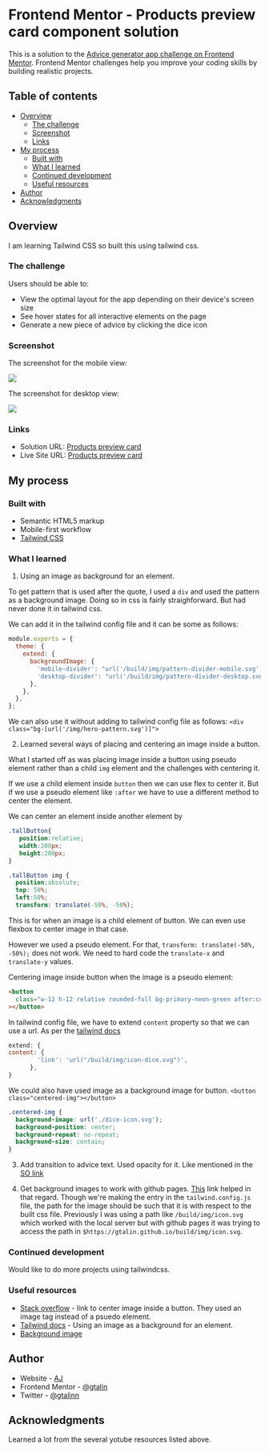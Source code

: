 # Frontend Mentor - Products preview card component solution

This is a solution to the [Advice generator app challenge on Frontend Mentor](https://www.frontendmentor.io/challenges/advice-generator-app-QdUG-13db). Frontend Mentor challenges help you improve your coding skills by building realistic projects.

## Table of contents

- [Overview](#overview)
  - [The challenge](#the-challenge)
  - [Screenshot](#screenshot)
  - [Links](#links)
- [My process](#my-process)
  - [Built with](#built-with)
  - [What I learned](#what-i-learned)
  - [Continued development](#continued-development)
  - [Useful resources](#useful-resources)
- [Author](#author)
- [Acknowledgments](#acknowledgments)

## Overview

I am learning Tailwind CSS so built this using tailwind css.

### The challenge

Users should be able to:

- View the optimal layout for the app depending on their device's screen size
- See hover states for all interactive elements on the page
- Generate a new piece of advice by clicking the dice icon

### Screenshot

The screenshot for the mobile view:

![](./screenshot-mobile.png)

The screenshot for desktop view:

![](./screenshot-desktop.png)

### Links

- Solution URL: [Products preview card](https://github.com/gtalin/front-end-mentor/advice-generator-app)
- Live Site URL: [Products preview card](https://gtalin.github.io/front-end-mentor/advice-generator-app)

## My process

### Built with

- Semantic HTML5 markup
- Mobile-first workflow
- [Tailwind CSS](https://tailwindcss.com/)

### What I learned

1. Using an image as background for an element.

To get pattern that is used after the quote, I used a `div` and used the pattern as a background image. Doing so in css is fairly straighforward. But had never done it in tailwind css.

We can add it in the tailwind config file and it can be some as follows:

```js
module.exports = {
  theme: {
    extend: {
      backgroundImage: {
        'mobile-divider': "url('/build/img/pattern-divider-mobile.svg')",
        'desktop-divider': "url('/build/img/pattern-divider-desktop.svg')",
      },
    },
  },
};
```

We can also use it without adding to tailwind config file as follows: `<div class="bg-[url('/img/hero-pattern.svg')]">`

2. Learned several ways of placing and centering an image inside a button.

What I started off as was placing image inside a button using pseudo element rather than a child `img` element and the challenges with centering it.

If we use a child element inside `button` then we can use flex to center it. But if we use a pseudo element like `:after` we have to use a different method to center the element.

We can center an element inside another element by

```css
.tallButton{
   position:relative;
   width:200px;
   height:200px;
}

.tallButton img {
  position:absolute;
  top: 50%;
  left:50%;
  transform: translate(-50%, -50%);
```

This is for when an image is a child element of button. We can even use flexbox to center image in that case.

However we used a pseudo element. For that, `transform: translate(-50%, -50%);` does not work. We need to hard code the `translate-x` and `translate-y` values.

Centering image inside button when the image is a pseudo element:

```html
<button
  class="w-12 h-12 relative rounded-full bg-primary-neon-green after:content-link after:m-0 after:absolute after:top-[50%] after:left-[50%] transform after:-translate-x-[12px] after:-translate-y-[12px]"
></button>
```

In tailwind config file, we have to extend `content` property so that we can use a url. As per the [tailwind docs](https://tailwindcss.com/docs/content#customizing-your-theme)

```js
extend: {
content: {
        'link': 'url("/build/img/icon-dice.svg")',
      },
}
```

We could also have used image as a background image for button.
`<button class="centered-img"></button>`

```css
.centered-img {
  background-image: url('./dice-icon.svg');
  background-position: center;
  background-repeat: no-repeat;
  background-size: contain;
}
```

3. Add transition to advice text. Used opacity for it.
   Like mentioned in the [SO link](https://stackoverflow.com/questions/29640486/is-there-any-way-to-have-a-transition-effect-when-changing-the-innerhtml)

4. Get background images to work with github pages. [This](https://github.com/tailwindlabs/tailwindcss/discussions/5504) link helped in that regard. Though we're making the entry in the `tailwind.config.js` file, the path for the image should be such that it is with respect to the built css file. Previously I was using a path like `/build/img/icon.svg` which worked with the local server but with github pages it was trying to access the path in `$https://gtalin.github.io/build/img/icon.svg`.

### Continued development

Would like to do more projects using tailwindcss.

### Useful resources

- [Stack overflow](https://stackoverflow.com/questions/7274875/center-image-in-html-button) - link to center image inside a button. They used an image tag instead of a psuedo element.
- [Tailwind docs](https://tailwindcss.com/docs/background-image#using-custom-values) - Using an image as a background for an element.
- [Background image](https://github.com/tailwindlabs/tailwindcss/discussions/5504)

## Author

- Website - [AJ](https://github.com/gtalin)
- Frontend Mentor - [@gtalin](https://www.frontendmentor.io/profile/gtalin)
- Twitter - [@gtalinn](https://twitter.com/gtalinn)

## Acknowledgments

Learned a lot from the several yotube resources listed above.
